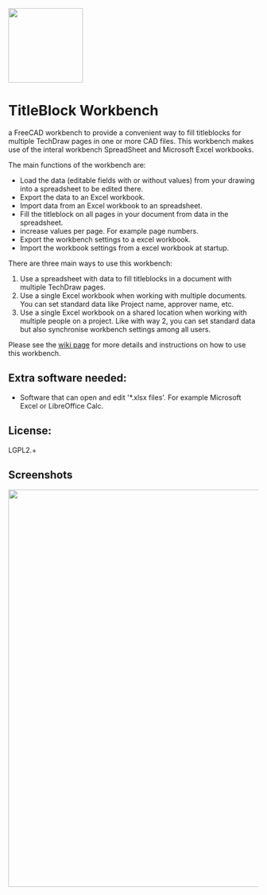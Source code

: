 <img src="https://github.com/APEbbers/TechDrawTitleBlockUtility/assets/10145631/86aa5a93-9261-48f7-b398-0d8a837f3284)" width="150">

# TitleBlock Workbench

a FreeCAD workbench to provide a convenient way to fill titleblocks for multiple TechDraw pages in one or more CAD files.
This workbench makes use of the interal workbench SpreadSheet and Microsoft Excel workbooks.

The main functions of the workbench are:
- Load the data (editable fields with or without values) from your drawing into a spreadsheet to be edited there.
- Export the data to an Excel workbook.
- Import data from an Excel workbook to an spreadsheet.
- Fill the titleblock on all pages in your document from data in the spreadsheet.
- increase values per page. For example page numbers.
- Export the workbench settings to a excel workbook.
- Import the workbook settings from a excel workbook at startup.

There are three main ways to use this workbench:
1. Use a spreadsheet with data to fill titleblocks in a document with multiple TechDraw pages.
2. Use a single Excel workbook when working with multiple documents. You can set standard data like Project name, approver name, etc.
3. Use a single Excel workbook on a shared location when working with multiple people on a project.
   Like with way 2, you can set standard data but also synchronise workbench settings among all users.

Please see the [wiki page](https://github.com/APEbbers/TechDrawTitleBlockUtility/wiki) for more details and instructions on how to use this workbench.

## Extra software needed:
- Software that can open and edit '*.xlsx files'. For example Microsoft Excel or LibreOffice Calc.

## License:
LGPL2.+

## Screenshots
<img src="https://github.com/APEbbers/TitleBlock-WB/assets/10145631/7f71b9fb-4c78-498a-8500-11415f1495aa" width="800">

